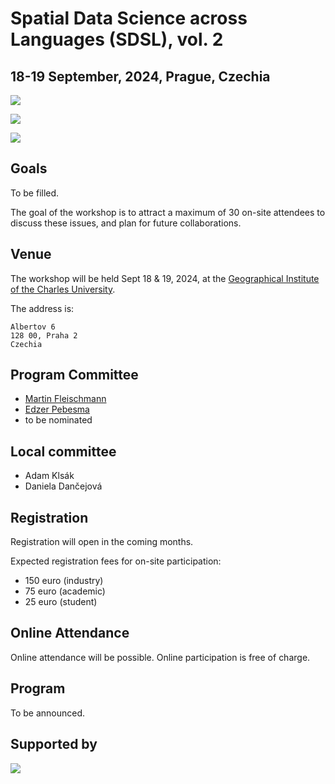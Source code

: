 # Spatial Data Science across Languages (SDSL), vol. 2

## 18-19 September, 2024, Prague, Czechia

![](https://upload.wikimedia.org/wikipedia/commons/thumb/c/c1/Rlogo.png/274px-Rlogo.png)

![](https://upload.wikimedia.org/wikipedia/commons/thumb/c/c3/Python-logo-notext.svg/438px-Python-logo-notext.svg.png)

![](https://upload.wikimedia.org/wikipedia/commons/thumb/1/1f/Julia_Programming_Language_Logo.svg/512px-Julia_Programming_Language_Logo.svg.png)

## Goals

To be filled.

The goal of the workshop is to attract a maximum of 30 on-site attendees to discuss these issues, and plan for future collaborations.

## Venue

The workshop will be held Sept 18 & 19, 2024, at the [Geographical Institute of the Charles University](https://www.natur.cuni.cz/geography/geographical-institute?set_language=en).

The address is:

```
Albertov 6
128 00, Praha 2
Czechia
```

## Program Committee

- [Martin Fleischmann](https://martinfleischmann.net/)
- [Edzer Pebesma](https://www.uni-muenster.de/Geoinformatics/institute/staff/index.php/119/Edzer_Pebesma)
- to be nominated

## Local committee

- Adam Klsák
- Daniela Dančejová

## Registration

Registration will open in the coming months.

Expected registration fees for on-site participation:

- 150 euro (industry)
- 75 euro (academic)
- 25 euro (student)

## Online Attendance

Online attendance will be possible. Online participation is free of charge.

## Program

To be announced.

## Supported by

[![](https://uscuni.github.io/uscuni_logo.svg)](https://uscuni.github.io)
